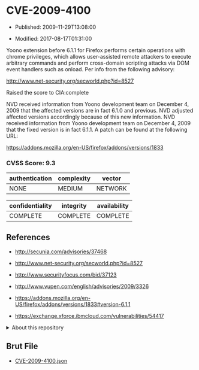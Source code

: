 # CVE-2009-4100

- Published: 2009-11-29T13:08:00

- Modified: 2017-08-17T01:31:00

Yoono extension before 6.1.1 for Firefox performs certain operations with chrome privileges, which allows user-assisted remote attackers to execute arbitrary commands and perform cross-domain scripting attacks via DOM event handlers such as onload. Per info from the following advisory: 

http://www.net-security.org/secworld.php?id=8527

Raised the score to CIA:complete


NVD received information from Yoono development team on December 4, 2009 that the affected versions are in fact 6.1.0 and previous.  NVD adjusted affected versions accordingly because of this new information. NVD received information from Yoono development team on December 4, 2009 that the fixed version is in fact 6.1.1.  A patch can be found at the following URL:

https://addons.mozilla.org/en-US/firefox/addons/versions/1833




### CVSS Score: **9.3**

| authentication | complexity | vector |
| --- | --- | --- |
| NONE | MEDIUM | NETWORK |

| confidentiality | integrity | availability |
| --- | --- | --- |
| COMPLETE | COMPLETE | COMPLETE |

## References

* http://secunia.com/advisories/37468

* http://www.net-security.org/secworld.php?id=8527

* http://www.securityfocus.com/bid/37123

* http://www.vupen.com/english/advisories/2009/3326

* https://addons.mozilla.org/en-US/firefox/addons/versions/1833#version-6.1.1

* https://exchange.xforce.ibmcloud.com/vulnerabilities/54417

<details>
<summary>About this repository</summary> 

  This repository is part of the project [Live Hack CVE](https://github.com/Live-Hack-CVE). Main website can be found [www.live-hack.org](https://www.live-hack.org) 
  
  Made by [Sn0wAlice](https://github.com/Sn0wAlice) for the people that care about security and need to have a feed of the latest CVEs. Hope you enjoy it, don't forget to star the repo and follow me on [Twitter](https://twitter.com/Sn0wAlice) and [Github](https://github.com/Sn0wAlice). And that is my [personnal website](https://www.alice-snow.me/)

  - [Home Page](https://github.com/Live-Hack-CVE)
  - [Framework](https://github.com/Live-Hack-CVE/cve-framework)
  - [CVE database](https://github.com/Live-Hack-CVE/full_database)
  - [Changelog](https://github.com/Live-Hack-CVE/Changelog)
</details>

## Brut File

* [CVE-2009-4100.json](https://raw.githubusercontent.com/Live-Hack-CVE/full_database/main/cves/2009/CVE-2009-4100.json)

